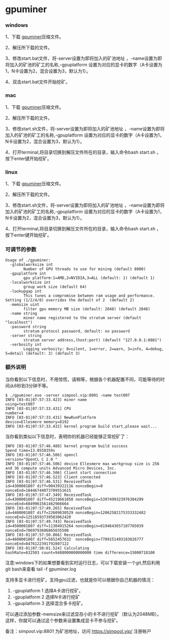 # gpuminer

### windows

1、下载 [gpuminer](https://github.com/simplechain-org/gpuminer/releases/download/v1.0.4/gpuminer-windows-1.0.4-amd64.zip)压缩文件。

2、解压所下载的文件。

3、修改start.bat文件，将-server设置为即将加入的矿池地址 ，-name设置为即将加入的矿池的矿工的名称,-gpuplatform 设置为对应的显卡的数字（A卡设置为1，N卡设置为2，混合设置为3，默认为1）。

4、双击start.bat文件开始挖矿。

### mac
1、下载 [gpuminer](https://github.com/simplechain-org/gpuminer/releases/download/v1.0.4/gpuminer-darwin-1.0.4-amd64.zip)压缩文件。

2、解压所下载的文件。

3、修改start.sh文件，将-server设置为即将加入的矿池地址 ，-name设置为即将加入的矿池的矿工的名称,-gpuplatform 设置为对应的显卡的数字（A卡设置为1，N卡设置为2，混合设置为3，默认为1）。

4、打开terminal,将目录切换到解压文件所在的目录，输入命令bash start.sh ，按下enter键开始挖矿。

### linux

1、下载 [gpuminer](https://github.com/simplechain-org/gpuminer/releases/download/v1.0.4/gpuminer-linux-1.0.4-amd64.zip)压缩文件。

2、解压所下载的文件。

3、修改start.sh文件，将-server设置为即将加入的矿池地址 ，-name设置为即将加入的矿池的矿工的名称,-gpuplatform 设置为对应的显卡的数字（A卡设置为1，N卡设置为2，混合设置为3，默认为1）。

4、打开terminal,将目录切换到解压文件所在的目录，输入命令bash start.sh ，按下enter键开始挖矿。

### 可调节的参数

```
Usage of ./gpuminer:
  -globalworksize int
    	Number of GPU threads to use for mining (default 8000)
  -gpuplatform int
    	gpu platform:1=AMD,2=NVIDIA,3=ALL (default: 1) (default 1)
  -localworksize int
    	group work size (default 64)
  -lookupgap int
    	This tunes a compromise between ram usage and performance. Setting (1/2/4/8) overrides the default of 2  (default 2)
  -memsize uint
    	filter gpu memory MB size (default: 2048) (default 2048)
  -name string
    	miner name registered to the stratum server (default "localhost")
  -password string
    	stratum protocol password, default: no password
  -server string
    	stratum server address,(host:port) (default "127.0.0.1:8801")
  -verbosity int
    	Logging verbosity: 0=silent, 1=error, 2=warn, 3=info, 4=debug, 5=detail (default: 3) (default 3)
```     
### 额外说明
当你看到以下信息时，不用惊慌，请稍等，根据各个机器配置不同，可能等待的时间从6秒到3分钟不等。

```
$ ./gpuminer.exe -server simpool.vip:8801 -name test007
INFO [03-01|07:57:33.423] miner name                               using=test007
INFO [03-01|07:57:33.431] CPU                                      number=4
INFO [03-01|07:57:33.431] NewRunPlatform                           device=Ellesmere memory=8192
INFO [03-01|07:57:33.432] kernel program build start,please wait...
```
当你看到类似以下信息时，表明你的机器已经能够正常挖矿了：
```
INFO [03-01|07:57:46.488] kernel program build success             Spend time=13.0558359s
INFO [03-01|07:57:46.506] opencl                                   version="OpenCL C 2.0 "
INFO [03-01|07:57:46.506] device Ellesmere max workgroup size is 256 and 36 compute units Advanced Micro Devices, Inc.
INFO [03-01|07:57:46.506] Client start connection
INFO [03-01|07:57:46.523] Client connected
INFO [03-01|07:57:46.531] ReceivedTask                             id=4300001807 diff=90439322116 nonceBegin=0 nonceEnd=18446744073709551615
INFO [03-01|07:57:47.349] ReceivedTask                             id=4300001807 diff=45219661058 nonceBegin=5397499323976304299 nonceEnd=6049961561462966664
INFO [03-01|07:57:49.265] ReceivedTask                             id=4400001807 diff=22609830529 nonceBegin=12062582175333332482 nonceEnd=12518593739503062420
INFO [03-01|07:57:49.743] ReceivedTask                             id=4500001807 diff=11304915264 nonceBegin=6194643657107765039  nonceEnd=7069793686865035508
INFO [03-01|07:57:50.866] ReceivedTask                             id=4600001807 diff=5652457632  nonceBegin=7709151493183826777  nonceEnd=8476122391792807122
INFO [03-01|07:58:01.524] Calculating                              hashRate=632503 count=9488000000000000 time difference=15000718100
```
注意:windows下的如果想要看到实时运行日志，可以下载安装一个git,然后利用git bash来查看 tail -f gpuminer.log

支持多显卡进行挖矿。支持gpu过滤，也就是你可以根据你自己机器的情况：
1. -gpuplatform 1 选择A卡进行挖矿。
2. -gpuplatform 2 选择N卡进行挖矿
3. -gpuplatform 3 选择混合多卡挖矿。

可以通过添加参数-memsize来过滤显存小的卡不进行挖矿（默认为2048MB）。这样，你就可以通过这个参数来设置集成显卡不参与挖矿。

备注：simpool.vip:8801 为矿池地址，访问 https://simpool.vip/ 注册帐户

